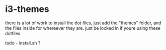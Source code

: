 # i3-themes

there is a lot of work to install the dot files, just add the "themes" folder, and the files inside for whereever they are.
just be locked in if youre using these dotfiles

todo - install.sh ? 
